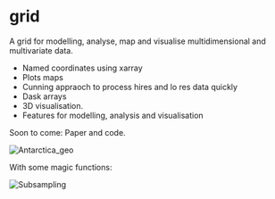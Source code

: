 # grid
A grid for modelling, analyse, map and visualise multidimensional and multivariate data. 

  - Named coordinates using xarray
  - Plots maps
  - Cunning appraoch to process hires and lo res data quickly
  - Dask arrays
  - 3D visualisation. 
  - Features for modelling, analysis and visualisation

Soon to come: Paper and code. 

![Antarctica_geo](https://github.com/TobbeTripitaka/grid/blob/master/fig/Antarctica_geo.png)

With some magic functions: 

![Subsampling](https://github.com/TobbeTripitaka/grid/blob/master/fig/Unknown.png)
